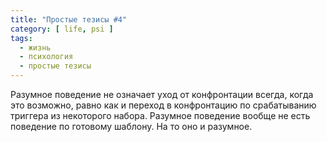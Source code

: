 ```yaml
---
title: "Простые тезисы #4"
category: [ life, psi ]
tags:
  - жизнь
  - психология
  - простые тезисы
---
```

Разумное поведение не означает уход от конфронтации всегда, когда это возможно, равно как и переход
в конфронтацию по срабатыванию триггера из некоторого набора. Разумное поведение вообще не есть
поведение по готовому шаблону. На то оно и разумное.
